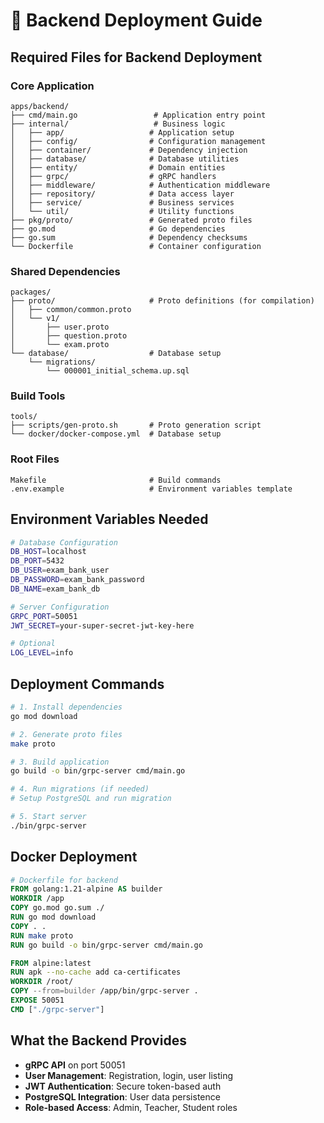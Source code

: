 # 🚀 Backend Deployment Guide

## Required Files for Backend Deployment

### **Core Application**
```
apps/backend/
├── cmd/main.go                 # Application entry point
├── internal/                   # Business logic
│   ├── app/                   # Application setup
│   ├── config/                # Configuration management
│   ├── container/             # Dependency injection
│   ├── database/              # Database utilities
│   ├── entity/                # Domain entities
│   ├── grpc/                  # gRPC handlers
│   ├── middleware/            # Authentication middleware
│   ├── repository/            # Data access layer
│   ├── service/               # Business services
│   └── util/                  # Utility functions
├── pkg/proto/                 # Generated proto files
├── go.mod                     # Go dependencies
├── go.sum                     # Dependency checksums
└── Dockerfile                 # Container configuration
```

### **Shared Dependencies**
```
packages/
├── proto/                     # Proto definitions (for compilation)
│   ├── common/common.proto
│   └── v1/
│       ├── user.proto
│       ├── question.proto
│       └── exam.proto
└── database/                  # Database setup
    └── migrations/
        └── 000001_initial_schema.up.sql
```

### **Build Tools**
```
tools/
├── scripts/gen-proto.sh       # Proto generation script
└── docker/docker-compose.yml  # Database setup
```

### **Root Files**
```
Makefile                       # Build commands
.env.example                   # Environment variables template
```

## Environment Variables Needed

```bash
# Database Configuration
DB_HOST=localhost
DB_PORT=5432
DB_USER=exam_bank_user
DB_PASSWORD=exam_bank_password
DB_NAME=exam_bank_db

# Server Configuration
GRPC_PORT=50051
JWT_SECRET=your-super-secret-jwt-key-here

# Optional
LOG_LEVEL=info
```

## Deployment Commands

```bash
# 1. Install dependencies
go mod download

# 2. Generate proto files
make proto

# 3. Build application
go build -o bin/grpc-server cmd/main.go

# 4. Run migrations (if needed)
# Setup PostgreSQL and run migration

# 5. Start server
./bin/grpc-server
```

## Docker Deployment

```dockerfile
# Dockerfile for backend
FROM golang:1.21-alpine AS builder
WORKDIR /app
COPY go.mod go.sum ./
RUN go mod download
COPY . .
RUN make proto
RUN go build -o bin/grpc-server cmd/main.go

FROM alpine:latest
RUN apk --no-cache add ca-certificates
WORKDIR /root/
COPY --from=builder /app/bin/grpc-server .
EXPOSE 50051
CMD ["./grpc-server"]
```

## What the Backend Provides

- **gRPC API** on port 50051
- **User Management**: Registration, login, user listing
- **JWT Authentication**: Secure token-based auth
- **PostgreSQL Integration**: User data persistence
- **Role-based Access**: Admin, Teacher, Student roles
